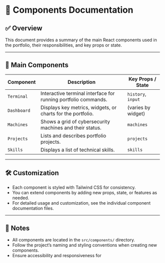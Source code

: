 # 🧩 Components Documentation

## ✅ Overview

This document provides a summary of the main React components used in the portfolio, their responsibilities, and key props or state.

---

## 📌 Main Components

| Component   | Description                                                      | Key Props / State         |
|-------------|------------------------------------------------------------------|---------------------------|
| `Terminal`  | Interactive terminal interface for running portfolio commands.   | `history`, `input`        |
| `Dashboard` | Displays key metrics, widgets, or charts for the portfolio.      | (varies by widget)        |
| `Machines`  | Shows a grid of cybersecurity machines and their status.         | `machines`                |
| `Projects`  | Lists and describes portfolio projects.                          | `projects`                |
| `Skills`    | Displays a list of technical skills.                             | `skills`                  |

---

## 🛠️ Customization

- Each component is styled with Tailwind CSS for consistency.
- You can extend components by adding new props, state, or features as needed.
- For detailed usage and customization, see the individual component documentation files.

---

## 📝 Notes

- All components are located in the `src/components/` directory.
- Follow the project’s naming and styling conventions when creating new components.
- Ensure accessibility and responsiveness for